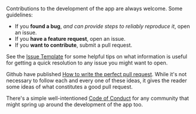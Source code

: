 Contributions to the development of the app are always welcome. Some guidelines:
- If you **found a bug**, _and can provide steps to reliably reproduce it_, open an issue.
- If you **have a feature request**, open an issue.
- If you **want to contribute**, submit a pull request.

See the [Issue Template](ISSUE_TEMPLATE.md) for some helpful tips on what information is useful for getting a quick resolution to any issue you might want to open.

Github have published [How to write the perfect pull request](https://github.com/blog/1943-how-to-write-the-perfect-pull-request). While it's not necessary to follow each and every one of these ideas, it gives the reader some ideas of what constitutes a good pull request.

There's a simple well-intentioned [Code of Conduct](http://contributor-covenant.org/version/1/2/0/code_of_conduct.txt) for any community that might spring up around the development of the app too.
